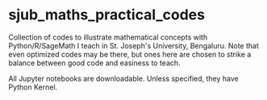 # sjub_maths_practical_codes
Collection of codes to illustrate mathematical concepts with Python/R/SageMath I teach in St. Joseph's University, Bengaluru. Note that even optimized codes may be there, but ones here are chosen to strike a balance between good code and easiness to teach.

All Jupyter notebooks are downloadable. Unless specified, they have Python Kernel.
